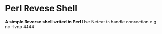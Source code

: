 # Perl Revese Shell
**A simple Reverse shell writed in Perl**
Use Netcat to handle connection e.g. nc -lvnp 4444
